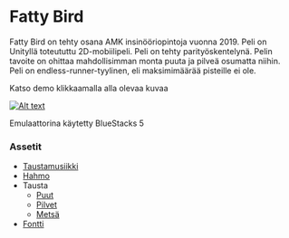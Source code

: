 # Fatty Bird

Fatty Bird on tehty osana AMK insinööriopintoja vuonna 2019. Peli on Unityllä toteututtu 2D-mobiilipeli. Peli on tehty parityöskentelynä. Pelin tavoite on ohittaa mahdollisimman monta puuta ja pilveä osumatta niihin. Peli on endless-runner-tyylinen, eli maksimimäärää pisteille ei ole.


Katso demo klikkaamalla alla olevaa kuvaa

[![Alt text](https://img.youtube.com/vi/8iw-LLdN9E4/0.jpg)](https://www.youtube.com/watch?v=8iw-LLdN9E4)

Emulaattorina käytetty BlueStacks 5

### Assetit

* [Taustamusiikki](https://opengameart.org/content/loop-house-in-a-forest)
* [Hahmo](https://opengameart.org/content/pink-flappy-bird-sprite-sheets)
* Tausta
  * [Puut](https://opengameart.org/content/gnarly-tree)
  * [Pilvet](https://opengameart.org/content/2d-clouds-pack)
  * [Metsä](https://thewisehedgehog.itch.io/tmb)
* [Fontti](https://www.1001fonts.com/captainswabby-font.html)
